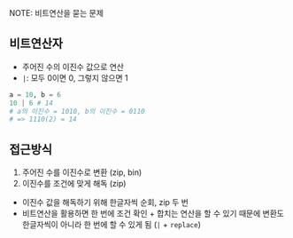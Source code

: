 NOTE: 비트연산을 묻는 문제

## 비트연산자

- 주어진 수의 이진수 값으로 연산
- `|`: 모두 0이면 0, 그렇지 않으면 1

```py
a = 10, b = 6
10 | 6 # 14
# a의 이진수 = 1010, b의 이진수 = 0110
# => 1110(2) = 14
```

## 접근방식

1. 주어진 수를 이진수로 변환 (zip, bin)
2. 이진수를 조건에 맞게 해독 (zip)

- 이진수 값을 해독하기 위해 한글자씩 순회, zip 두 번
- 비트연산을 활용하면 한 번에 조건 확인 + 합치는 연산을 할 수 있기 때문에 변환도 한글자씩이 아니라 한 번에 할 수 있게 됨 (`|` + `replace`)
